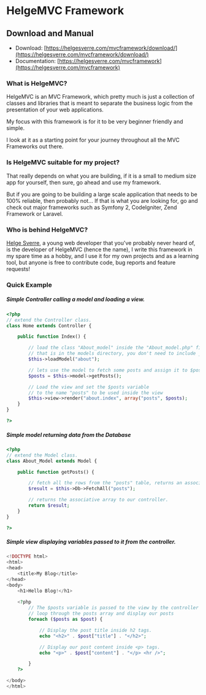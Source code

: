 # HelgeMVC Framework

## Download and Manual

* Download: [https://helgesverre.com/mvcframework/download/](https://helgesverre.com/mvcframework/download/)
* Documentation:  [https://helgesverre.com/mvcframework](https://helgesverre.com/mvcframework)



### What is HelgeMVC?
HelgeMVC is an MVC Framework, which pretty much is just a collection of classes and libraries that is 
meant to separate the business logic from the presentation of your web applications.


My focus with this framework is for it to be very beginner friendly and simple. 
 

I look at it as a starting point for your journey throughout all the MVC Frameworks out there.



### Is HelgeMVC suitable for my project?

That really depends on what you are building, if it is a small to medium size app for yourself, then sure, go ahead and use my framework.

But if you are going to be building a large scale application that needs to be 100% reliable, then probably not...
If that is what you are looking for, go and check out major frameworks such as Symfony 2, CodeIgniter, Zend Framework or Laravel.



### Who is behind HelgeMVC?
[Helge Sverre](https://helgesverre.com), a young web developer that you've probably never heard of, is the developer of 
HelgeMVC (hence the name), I write this framework in my spare time as a hobby, and I use it for my own projects and as 
a learning tool, but anyone is free to contribute code, bug reports and feature requests!


### Quick Example


##### Simple Controller calling a model and loading a view.

```php
<?php
// extend the Controller class.
class Home extends Controller {

    public function Index() {

    	// load the class "About_model" inside the "About_model.php" file
    	// that is in the models directory, you don't need to include _model
		$this->loadModel("about");

		// lets use the model to fetch some posts and assign it to $posts
		$posts = $this->model->getPosts();

		// Load the view and set the $posts variable
		// to the name "posts" to be used inside the view
		$this->view->render("about.index", array("posts", $posts);
	}
} 

?>
```



##### Simple model returning data from the Database

```php
<?php
// extend the Model class.
class About_Model extends Model {

    public function getPosts() {

    	// fetch all the rows from the "posts" table, returns an associative array.
        $result = $this->Db->FetchAll("posts");

        // returns the associative array to our controller.
        return $result;
    }
}

?>

```



##### Simple view displaying variables passed to it from the controller.

```php
<!DOCTYPE html>
<html>
<head>
	<title>My Blog</title>
</head>
<body>
	<h1>Hello Blog!</h1>
	
	<?php   
		// The $posts variable is passed to the view by the controller
		// loop through the posts array and display our posts
		foreach ($posts as $post) {

			// Display the post title inside h2 tags.
			echo "<h2>" . $post["title"] . "</h2>";

			// Display our post content inside <p> tags.
			echo "<p>" . $post["content"] . "</p> <hr />";

		}
	?>

</body>
</html>
```




